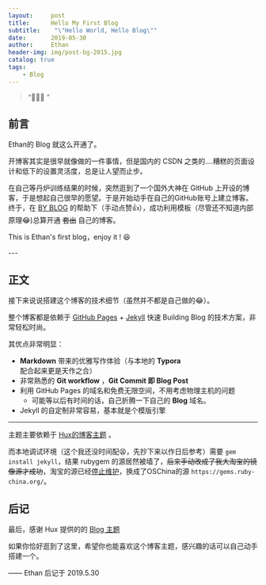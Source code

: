 ```yaml
---
layout:     post
title:      Hello My First Blog
subtitle:    "\"Hello World, Hello Blog\""
date:       2019-05-30
author:     Ethan
header-img: img/post-bg-2015.jpg
catalog: true
tags:
    - Blog
---
```


> “🙉🙉🙉 ”


## 前言

Ethan的 Blog 就这么开通了。

开博客其实是很早就像做的一件事情，但是国内的 CSDN 之类的....糟糕的页面设计和低下的设置灵活度，总是让人望而止步。

在自己等丹炉训练结果的时候，突然逛到了一个国外大神在 GitHub 上开设的博客，于是想起自己很早的愿望。于是开始动手在自己的GitHub账号上建立博客。终于，在 [BY BLOG](https://qiubaiying.github.io) 的帮助下（手动点赞:+1:），成功利用模板（尽管还不知道内部原理:joy:)总算开通 ~~套出~~ 自己的博客。

This is Ethan's first blog，enjoy it ! :laughing:

<p id = "build"></p>
---

## 正文

接下来说说搭建这个博客的技术细节（虽然并不都是自己做的:joy:）。  

整个博客都是依赖于 [GitHub Pages](https://pages.github.com/) + [Jekyll](http://jekyllrb.com/) 快速 Building Blog 的技术方案，非常轻松时尚。

其优点非常明显：

* **Markdown** 带来的优雅写作体验（与本地的 **Typora** 配合起来更是天作之合）
* 非常熟悉的 **Git workflow** ，**Git Commit 即 Blog Post**
* 利用 GitHub Pages 的域名和免费无限空间，不用考虑物理主机的问题
	* 可能等以后有时间的话，自己折腾一下自己的 **Blog** 域名。
* Jekyll 的自定制非常容易，基本就是个模版引擎



---


主题主要依赖于 [Hux的博客主题](https://huangxuan.me/) 。

而本地调试环境（这个我还没时间配:tired_face:，先抄下来以作日后参考）需要 `gem install jekyll`，结果 rubygem 的源居然被墙了，~~后来手动改成了我大淘宝的镜像源才成功~~，淘宝的源已经[停止维护](https://gems.ruby-china.org/)，换成了OSChina的源 `https://gems.ruby-china.org/`。


## 后记

最后，感谢 Hux 提供的的 [Blog 主题](https://github.com/Huxpro/huxpro.github.io)

如果你恰好逛到了这里，希望你也能喜欢这个博客主题，感兴趣的话可以自己动手搭建一个。

—— Ethan 后记于 2019.5.30


